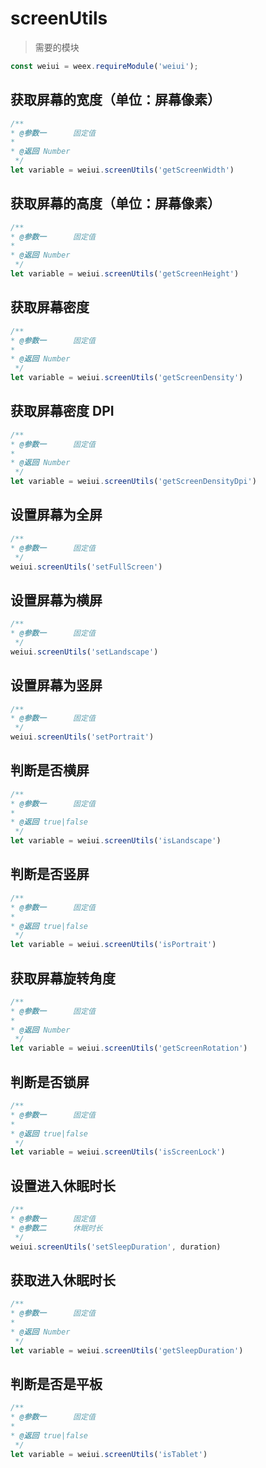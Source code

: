 # screenUtils

> 需要的模块

```js
const weiui = weex.requireModule('weiui');
```

## 获取屏幕的宽度（单位：屏幕像素）
```js
/**
* @参数一      固定值
* 
* @返回 Number
 */
let variable = weiui.screenUtils('getScreenWidth')
```

## 获取屏幕的高度（单位：屏幕像素）
```js
/**
* @参数一      固定值
* 
* @返回 Number
 */
let variable = weiui.screenUtils('getScreenHeight')
```

## 获取屏幕密度
```js
/**
* @参数一      固定值
* 
* @返回 Number
 */
let variable = weiui.screenUtils('getScreenDensity')
```

## 获取屏幕密度 DPI
```js
/**
* @参数一      固定值
* 
* @返回 Number
 */
let variable = weiui.screenUtils('getScreenDensityDpi')
```

## 设置屏幕为全屏
```js
/**
* @参数一      固定值
 */
weiui.screenUtils('setFullScreen')
```

## 设置屏幕为横屏
```js
/**
* @参数一      固定值
 */
weiui.screenUtils('setLandscape')
```

## 设置屏幕为竖屏
```js
/**
* @参数一      固定值
 */
weiui.screenUtils('setPortrait')
```

## 判断是否横屏
```js
/**
* @参数一      固定值
* 
* @返回 true|false
 */
let variable = weiui.screenUtils('isLandscape')
```

## 判断是否竖屏
```js
/**
* @参数一      固定值
* 
* @返回 true|false
 */
let variable = weiui.screenUtils('isPortrait')
```

## 获取屏幕旋转角度
```js
/**
* @参数一      固定值
* 
* @返回 Number
 */
let variable = weiui.screenUtils('getScreenRotation')
```

## 判断是否锁屏
```js
/**
* @参数一      固定值
* 
* @返回 true|false
 */
let variable = weiui.screenUtils('isScreenLock')
```

## 设置进入休眠时长
```js
/**
* @参数一      固定值
* @参数二      休眠时长
 */
weiui.screenUtils('setSleepDuration', duration)
```

## 获取进入休眠时长
```js
/**
* @参数一      固定值
* 
* @返回 Number
 */
let variable = weiui.screenUtils('getSleepDuration')
```

## 判断是否是平板
```js
/**
* @参数一      固定值
* 
* @返回 true|false
 */
let variable = weiui.screenUtils('isTablet')
```

